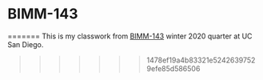 # BIMM-143


=======
This is my classwork from [BIMM-143](https://bioboot.github.io/bimm143_W20/lectures/#11) winter 2020 quarter at UC San Diego.
 
>>>>>>> 1478ef19a4b83321e52426397529efe85d586506
